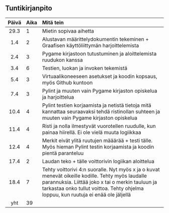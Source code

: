## Tuntikirjanpito

| Päivä | Aika | Mitä tein  |
| :----:|:-----| :-----|
| 29.3  |  1   | Mietin sopivaa aihetta |
| 1.4   |  2   | Alustavan määrittelydokumentin tekeminen + Graafisen käyttöliittymän harjoittelemista |
| 2.4   |  3   | Pygame kirjastoon tutustuminen ja aloittelemista ruudukon kanssa |
| 3.4   |  6   | Testien, luokan ja invoken tekemistä |
| 5.4   |  3   | Virtuaalikoneeseen asetukset ja koodin kopsaus, myös Github kuntoon |
| 7.4   |  3   | Pylint ja muuten vain Pygame kirjaston opiskelua ja harjoittelua |
| 10.4  |  4   | Pylint testien korjaamista ja netistä tietoja mitä kannattaa seuraavaksi tehdä ristinollan suhteen ja muuten vain Pygame kirjaston opiskelua |
| 11.4  |  4   | Risti ja nolla ilmestyvät vuorotellen ruudulle, kun painaa hiirellä. Ei ole vielä muuta logiikkaa |
| 12.4  |  4   | Merkit eivät ylitä ruutujen määärää + testi tälle. Myös hieman Pylint testin korjaamista ja koodin pientä paranteluu |
| 17.4  |  2   | Laudan teko + tälle voittorivin logiikan aloittelua |
| 18.4  |  7   | Tehty voittorivi 4:n suoralle. Nyt myös x ja o kuvat menevät oikeille kodille. Tehty myös laudalle parannuksia. Liittää joko x tai o merkin tauluun ja tarkastaa onko tullut voittoa. Tehty ohjelma loppuu, kun ruutuja ei enää ole jäljellä |
| yht   |  39  | | 
